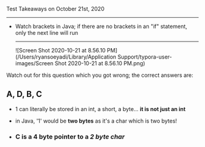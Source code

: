 Test Takeaways on October 21st, 2020

---

- Watch brackets in Java; if there are no brackets in an "if" statement, only the next line will run

  ---

  ![Screen Shot 2020-10-21 at 8.56.10 PM](/Users/ryansoeyadi/Library/Application Support/typora-user-images/Screen Shot 2020-10-21 at 8.56.10 PM.png)

Watch out for this question which you got wrong; the correct answers are:

## **A, D, B, C**

- 1 can literally be stored in an int, a short, a byte... **it is not just an int**

- in Java, '1' would be **two bytes** as it's a char which is two bytes!

- ### C is a 4 byte pointer to a *2 byte char*

